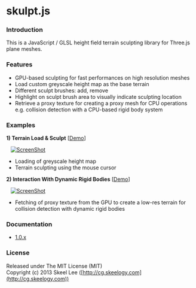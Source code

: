 skulpt.js
=========

### Introduction

This is a JavaScript / GLSL height field terrain sculpting library for Three.js plane meshes.

### Features

* GPU-based sculpting for fast performances on high resolution meshes
* Load custom greyscale height map as the base terrain
* Different sculpt brushes: add, remove
* Highlight on sculpt brush area to visually indicate sculpting location
* Retrieve a proxy texture for creating a proxy mesh for CPU operations e.g. collision detection with a CPU-based rigid body system

### Examples

**1) Terrain Load & Sculpt** [[Demo](http://skeelogy.github.io/skulpt.js/examples/skulpt_terrain.html)]

&nbsp;&nbsp;&nbsp;[![ScreenShot](http://skeelogy.github.io/skulpt.js/screenshots/video_skulpt_terrain.jpg)](http://www.youtube.com/watch?v=f8oLzMC8Uz4)

* Loading of greyscale height map
* Terrain sculpting using the mouse cursor

**2) Interaction With Dynamic Rigid Bodies** [[Demo](http://skeelogy.github.io/skunami.js/examples/skunami_twoWayCoupling.html)]

&nbsp;&nbsp;&nbsp;[![ScreenShot](http://skeelogy.github.io/skunami.js/screenshots/video_skunami_twoWayCoupling.jpg)](http://www.youtube.com/watch?v=f_6aTwP2lMg)

* Fetching of proxy texture from the GPU to create a low-res terrain for collision detection with dynamic rigid bodies

### Documentation

* [1.0.x](http://skeelogy.github.io/skulpt.js/docs/1.0.x)

### License

Released under The MIT License (MIT)<br/>
Copyright (c) 2013 Skeel Lee ([http://cg.skeelogy.com](http://cg.skeelogy.com))
